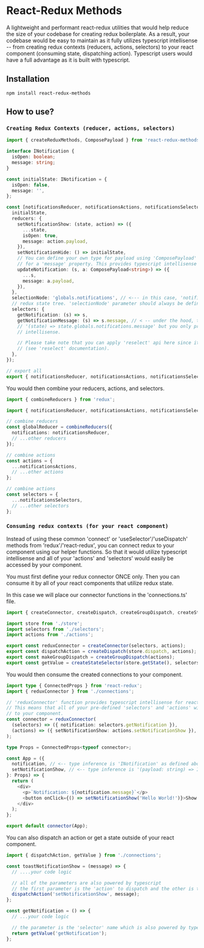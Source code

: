 # React-Redux Methods

A lightweight and performant react-redux utilities that would help reduce the
size of your codebase for creating redux boilerplate. As a result, your
codebase would be easy to maintain as it fully utilizes typescript intellisense
-- from creating redux contexts (reducers, actions, selectors) to your react
component (consuming state, dispatching action). Typescript users would have a
full advantage as it is built with typescript.

## Installation

    npm install react-redux-methods

## How to use?

### `Creating Redux Contexts (reducer, actions, selectors)`

```ts
import { createReduxMethods, ComposePayload } from 'react-redux-methods';

interface INotification {
  isOpen: boolean;
  message: string;
}

const initialState: INotification = {
  isOpen: false,
  message: '',
};

const [notificationsReducer, notificationsActions, notificationsSelectors] = createReduxMethods({
  initialState,
  reducers: {
    setNotificationShow: (state, action) => ({
      ...state,
      isOpen: true,
      message: action.payload,
    }),
    setNotificationHide: () => initialState,
    // You can define your own type for payload using 'ComposePayload' generics. In this case, we use 'string' type
    // for a 'message' property. This provides typescript intellisense for your payload when dispatching an action.
    updateNotification: (s, a: ComposePayload<string>) => ({
      ...s,
      message: a.payload,
    }),
  },
  selectionNode: 'globals.notifications', // <--- in this case, 'notifications' is located in 'globals' node of the
  // redux state tree. 'selectionNode' parameter should always be defined when 'selectors' parameter is defined.
  selectors: {
    getNotification: (s) => s,
    getNotificationMessage: (s) => s.message, // < -- under the hood, the actual output of your selector is
    // '(state) => state.globals.notifications.message' but you only provide a shorthand version with typescript
    // intellisense.

    // Please take note that you can apply 'reselect' api here since it is one of the dependencies of this package
    // (see 'reselect' documentation).
  },
});

// export all
export { notificationsReducer, notificationsActions, notificationsSelectors };
```

You would then combine your reducers, actions, and selectors.

```ts
import { combineReducers } from 'redux';

import { notificationsReducer, notificationsActions, notificationsSelectors } from './notifications';

// combine reducers
const globalReducer = combineReducers({
  notifications: notificationsReducer,
  // ...other reducers
});

// combine actions
const actions = {
  ...notificationsActions,
  // ...other actions
};

// combine actions
const selectors = {
  ...notificationsSelectors,
  // ...other selectors
};
```

### `Consuming redux contexts (for your react component)`

Instead of using these common 'connect' or 'useSelector'/'useDispatch' methods
from 'redux'/'react-redux', you can connect redux to your component using our
helper functions. So that it would utilize typescript intellisense and all of
your 'actions' and 'selectors' would easily be accessed by your component.

You must first define your redux connector ONCE only. Then you can consume it by
all of your react components that utilize redux state.

In this case we will place our connector functions in the 'connections.ts' file.

```ts
import { createConnector, createDispatch, createGroupDispatch, createStateSelector } from 'react-redux-methods';

import store from './store';
import selectors from './selectors';
import actions from './actions';

export const reduxConnector = createConnector(selectors, actions);
export const dispatchAction = createDispatch(store.dispatch, actions);
export const makeGroupDispatch = createGroupDispatch(actions);
export const getValue = createStateSelector(store.getState(), selectors);
```

You would then consume the created connections to your component.

```ts
import type { ConnectedProps } from 'react-redux';
import { reduxConnector } from './connections';

// 'reduxConnector' function provides typescript intellisense for react-redux's 'connect' api.
// This means that all of your pre-defined 'selectors' and 'actions' will be provided by typescript
// to your component.
const connector = reduxConnector(
  (selectors) => ({ notification: selectors.getNotification }),
  (actions) => ({ setNotificationShow: actions.setNotificationShow }),
);

type Props = ConnectedProps<typeof connector>;

const App = ({
  notification, // <-- type inference is 'INotification' as defined above.
  setNotificationShow, // <-- type inference is '(payload: string) => INotification'
}: Props) => {
  return (
    <div>
      <p>`Notification: ${notification.message}`</p>
      <button onClick={() => setNotificationShow('Hello World!')}>Show Notification</button>;
    </div>
  );
};

export default connector(App);
```

You can also dispatch an action or get a state outside of your react component.

```ts
import { dispatchAction, getValue } from './connections';

const toastNotificationShow = (message) => {
  // ....your code logic

  // all of the parameters are also powered by typescript
  // the first parameter is the 'action' to dispatch and the other is the 'payload'
  dispatchAction('setNotificationShow', message);
};

const getNotification = () => {
  // ...your code logic

  // the parameter is the 'selector' name which is also powered by typescript.
  return getValue('getNotification');
};
```
